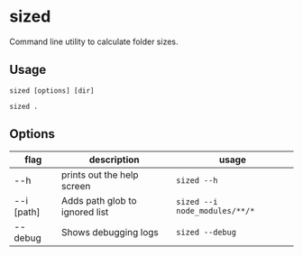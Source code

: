 # sized
Command line utility to calculate folder sizes.

## Usage
```shell
sized [options] [dir]

sized .
```

## Options

| flag | description | usage |
|------|-------------|-------|
| --h  | prints out the help screen | `sized --h` |
| --i [path]  | Adds path glob to ignored list  | `sized --i node_modules/**/*` |
| --debug  | Shows debugging logs | `sized --debug` |
